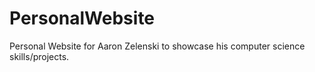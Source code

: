 # PersonalWebsite
Personal Website for Aaron Zelenski to showcase his computer science skills/projects.

